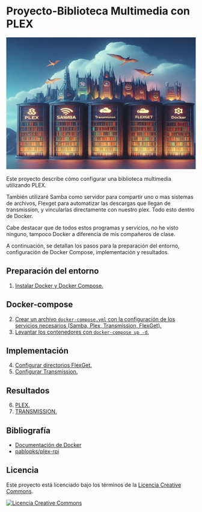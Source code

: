 # Proyecto-Biblioteca Multimedia con PLEX

<img src="IMG/conjunto.jpg" alt="Proyecto" width="900" height="350"/>

Este proyecto describe cómo configurar una biblioteca multimedia utilizando PLEX. 

También utilizaré Samba como servidor para compartir uno o mas sistemas de archivos, Flexget para automatizar las descargas que llegan de transmission, y vincularlas directamente con nuestro plex. Todo esto dentro de Docker.

Cabe destacar que de todos estos programas y servicios, no he visto ninguno, tampoco Docker a diferencia de mis compañeros de clase.

A continuación, se detallan los pasos para la preparación del entorno, configuración de Docker Compose, implementación y resultados.

## Preparación del entorno

  1. [Instalar Docker y Docker Compose.](Primeros-Pasos.md)

## Docker-compose

  2. [Crear un archivo `docker-compose.yml` con la configuración de los servicios necesarios (Samba, Plex, Transmission, FlexGet).](Docker-compose.md)
  3. [Levantar los contenedores con `docker-compose up -d`.](docker-compose-up-d.md)

## Implementación
  
  4. [Configurar directorios FlexGet.](/flexget/)
  5. [Configurar Transmission.](/transmission/)

## Resultados

  6. [PLEX.](PLEX.md)
  7. [TRANSMISSION.](TRANSMISSION.md)

## Bibliografía

- [Documentación de Docker](https://docs.docker.com/manuals/)
- [pablopks/plex-rpi](https://github.com/pablokbs/plex-rpi)

## Licencia

Este proyecto está licenciado bajo los términos de la [Licencia Creative Commons](https://creativecommons.org/licenses/by/4.0/).

[![Licencia Creative Commons](https://licensebuttons.net/l/by/4.0/88x31.png)](https://creativecommons.org/licenses/by/4.0/)



